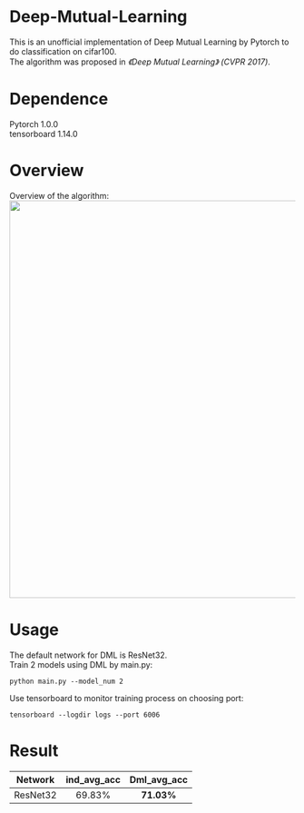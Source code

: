 # Deep-Mutual-Learning
This is an unofficial implementation of Deep Mutual Learning by Pytorch to do classification on cifar100.  
The algorithm was proposed in *《Deep Mutual Learning》 (CVPR 2017)*.
# Dependence
Pytorch 1.0.0  
tensorboard 1.14.0
# Overview
Overview of the algorithm:  
<img src="https://raw.githubusercontent.com/chxy95/Deep-Mutual-Learning/master/images/Overview.png" width="700"/>
# Usage
The default network for DML is ResNet32.  
Train 2 models using DML by main.py:  
```
python main.py --model_num 2
```
Use tensorboard to monitor training process on choosing port:
```
tensorboard --logdir logs --port 6006
```
# Result
| Network | ind_avg_acc | Dml_avg_acc|
|---------|:-----------:|:----------:|
|ResNet32 |   69.83%    | **71.03%** |

